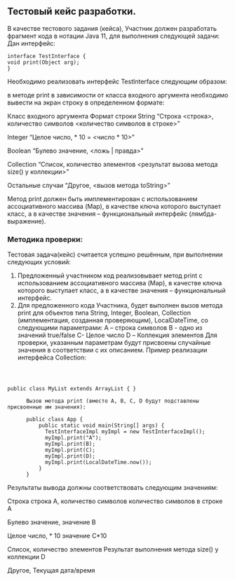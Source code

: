 ## Тестовый кейс разработки.

В качестве тестового задания (кейса), Участник должен разработать фрагмент кода в нотации Java 11, для выполнения следующей задачи:
Дан интерфейс:
```
interface TestInterface {
void print(Object arg);
}
```


Необходимо реализовать интерфейс TestInterface следующим образом: 

в методе print в зависимости от класса входного аргумента необходимо вывести на экран строку в определенном формате:


Класс входного аргумента
Формат строки
String
“Строка <строка>, количество символов <количество символов в строке>”

Integer
“Целое число, * 10 = <число * 10>”

Boolean
“Булево значение, <ложь | правда>”

Collection
“Список, количество элементов <результат вызова метода size() у коллекции>”

Остальные случаи
“Другое, <вызов метода toString>”

Метод print должен быть имплементирован с использованием ассоциативного массива (Map), в качестве ключа которого выступает класс, а в качестве значения – функциональный интерфейс (лямбда-выражение).

### Методика проверки:
Тестовая задача(кейс) считается успешно решённым, при выполнении следующих условий:
1.	Предложенный участником код реализовывает метод print с использованием ассоциативного массива (Map), в качестве ключа которого выступает класс, а в качестве значения – функциональный интерфейс.
2.	Для предложенного кода Участника, будет выполнен вызов метода print для объектов типа String, Integer, Boolean, Collection (имплементация, созданная проверяющим), LocalDateTime, со следующими параметрами:
      A – строка символов
      B -  одно из значений true/false
      C- Целое число
      D – Коллекция элементов
      Для проверки, указанным параметрам будут присвоены случайные значения в соответствии с их описанием.
      Пример реализации интерфейса Collection:

```



public class MyList extends ArrayList { }

      Вызов метода print (вместо A, B, C, D будут подставлены присвоенные им значения):
      
      public class App {
          public static void main(String[] args) {
            TestInterfaceImpl myImpl = new TestInterfaceImpl();
            myImpl.print("А");
            myImpl.print(B);
            myImpl.print(C);
            myImpl.print(D);
            myImpl.print(LocalDateTime.now());
          }
      }
```      
      
Результаты вывода должны соответствовать следующим значениям:
      
Строка   строка A, количество символов количество символов в строке A

Булево значение, значение B

Целое число, * 10  значение С*10

Список, количество элементов Результат выполнения метода size() у коллекции D

Другое, Текущая дата/время
